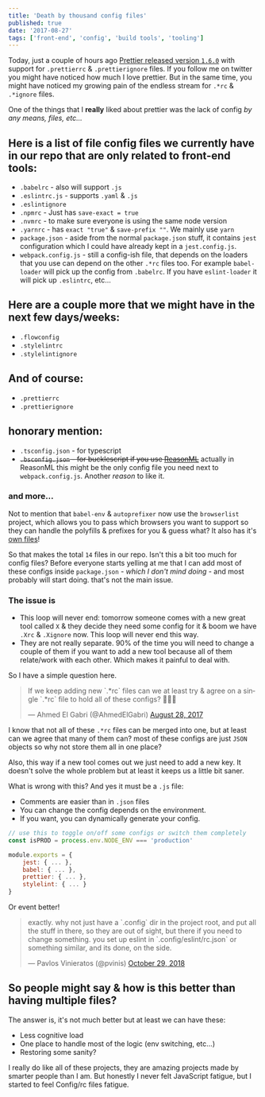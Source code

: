 ```yaml
---
title: 'Death by thousand config files'
published: true
date: '2017-08-27'
tags: ['front-end', 'config', 'build tools', 'tooling']
---
```


Today, just a couple of hours ago
[Prettier released version `1.6.0`](https://github.com/prettier/prettier/tree/1.6.0)
with support for `.prettierrc` & `.prettierignore` files. If you follow me on
twitter you might have noticed how much I love prettier. But in the same time,
you might have noticed my growing pain of the endless stream for `.*rc` &
`.*ignore` files.

One of the things that I **really** liked about prettier was the lack of config
_by any means, files, etc..._

## Here is a list of file config files we currently have in our repo that are only related to front-end tools:

- `.babelrc` - also will support `.js`
- `.eslintrc.js` - supports `.yaml` & `.js`
- `.eslintignore`
- `.npmrc` - Just has `save-exact = true`
- `.nvmrc` - to make sure everyone is using the same node version
- `.yarnrc` - has `exact "true"` & `save-prefix ""`. We mainly use `yarn`
- `package.json` - aside from the normal `package.json` stuff, it contains
  `jest` configuration which I could have already kept in a `jest.config.js`.
- `webpack.config.js` - still a config-ish file, that depends on the loaders
  that you use can depend on the other `.*rc` files too. For example
  `babel-loader` will pick up the config from `.babelrc`. If you have
  `eslint-loader` it will pick up `.eslintrc`, etc...

## Here are a couple more that we might have in the next few days/weeks:

- `.flowconfig`
- `.stylelintrc`
- `.stylelintignore`

## And of course:

- `.prettierrc`
- `.prettierignore`

## honorary mention:

- `.tsconfig.json` - for typescript
- ~~`.bsconfig.json` - for bucklescript if you use
  [ReasonML](https://reasonml.github.io)~~ actually in ReasonML this might be
  the only config file you need next to `webpack.config.js`. Another _reason_ to
  like it.

### and more...

Not to mention that `babel-env` & `autoprefixer` now use the `browserlist`
project, which allows you to pass which browsers you want to support so they can
handle the polyfills & prefixes for you & guess what? It also has it's
[own files](https://github.com/ai/browserslist#queries)!

So that makes the total `14` files in our repo. Isn't this a bit too much for
config files? Before everyone starts yelling at me that I can add most of these
configs inside `package.json` - _which I don't mind doing_ - and most probably
will start doing. that's not the main issue.

### The issue is

- This loop will never end: tomorrow someone comes with a new great tool called
  `X` & they decide they need some config for it & boom we have `.Xrc` &
  `.Xignore` now. This loop will never end this way.
- They are not really separate. 90% of the time you will need to change a couple
  of them if you want to add a new tool because all of them relate/work with
  each other. Which makes it painful to deal with.

So I have a simple question here.

<blockquote class="twitter-tweet" data-lang="en"><p lang="en" dir="ltr">If we keep adding new `.*rc` files can we at least try &amp; agree on a single `.*rc` file to hold all of these configs? 🤷🏻‍♂️</p>&mdash; Ahmed El Gabri (@AhmedElGabri) <a href="https://twitter.com/AhmedElGabri/status/902236725229101056">August 28, 2017</a></blockquote>

I know that not all of these `.*rc` files can be merged into one, but at least
can we agree that many of them can? most of these configs are just `JSON`
objects so why not store them all in one place?

Also, this way if a new tool comes out we just need to add a new key. It doesn't
solve the whole problem but at least it keeps us a little bit saner.

What is wrong with this? And yes it must be a `.js` file:

- Comments are easier than in `.json` files
- You can change the config depends on the environment.
- If you want, you can dynamically generate your config.

```js
// use this to toggle on/off some configs or switch them completely
const isPROD = process.env.NODE_ENV === 'production'

module.exports = {
    jest: { ... },
    babel: { ... },
    prettier: { ... },
    stylelint: { ... }
}
```

Or event better!

<blockquote class="twitter-tweet" data-conversation="none" data-lang="en"><p lang="en" dir="ltr">exactly. why not just have a `.config` dir in the project root, and put all the stuff in there, so they are out of sight, but there if you need to change something. you set up eslint in `.config/eslint/rc.json` or something similar, and its done, on the side.</p>&mdash; Pavlos Vinieratos (@pvinis) <a href="https://twitter.com/pvinis/status/1056853151540826112?ref_src=twsrc%5Etfw">October 29, 2018</a></blockquote>

## So people might say & how is this better than having multiple files?

The answer is, it's not much better but at least we can have these:

- Less cognitive load
- One place to handle most of the logic (env switching, etc...)
- Restoring some sanity?

I really do like all of these projects, they are amazing projects made by
smarter people than I am. But honestly I never felt JavaScript fatigue, but I
started to feel Config/rc files fatigue.
